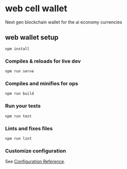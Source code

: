 # web cell wallet

Next gen blockchain wallet for the ai economy currencies

## web wallet setup
```
npm install
```

### Compiles & reloads for live dev
```
npm run serve
```

### Compiles and minifies for ops
```
npm run build
```

### Run your tests
```
npm run test
```

### Lints and fixes files
```
npm run lint
```

### Customize configuration
See [Configuration Reference](https://cli.vuejs.org/config/).

